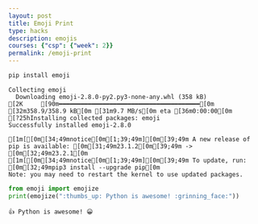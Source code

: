 ```yaml
---
layout: post
title: Emoji Print
type: hacks
description: emojis
courses: {"csp": {"week": 2}}
permalink: /emoji-print
---
```



```python
pip install emoji

```

    Collecting emoji
      Downloading emoji-2.8.0-py2.py3-none-any.whl (358 kB)
    [2K     [90m━━━━━━━━━━━━━━━━━━━━━━━━━━━━━━━━━━━━━━━[0m [32m358.9/358.9 kB[0m [31m9.7 MB/s[0m eta [36m0:00:00[0m
    [?25hInstalling collected packages: emoji
    Successfully installed emoji-2.8.0
    
    [1m[[0m[34;49mnotice[0m[1;39;49m][0m[39;49m A new release of pip is available: [0m[31;49m23.1.2[0m[39;49m -> [0m[32;49m23.2.1[0m
    [1m[[0m[34;49mnotice[0m[1;39;49m][0m[39;49m To update, run: [0m[32;49mpip3 install --upgrade pip[0m
    Note: you may need to restart the kernel to use updated packages.



```python
from emoji import emojize 
print(emojize(":thumbs_up: Python is awesome! :grinning_face:"))
```

    👍 Python is awesome! 😀

